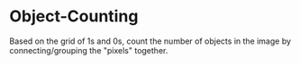 # Object-Counting
Based on the grid of 1s and 0s, count the number of objects in the image by connecting/grouping the "pixels" together. 
